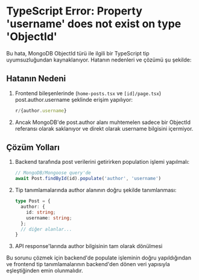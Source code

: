 # TypeScript Error: Property 'username' does not exist on type 'ObjectId'

Bu hata, MongoDB ObjectId türü ile ilgili bir TypeScript tip uyumsuzluğundan kaynaklanıyor. Hatanın nedenleri ve çözümü şu şekilde:

## Hatanın Nedeni

1. Frontend bileşenlerinde (`home-posts.tsx` ve `[id]/page.tsx`) post.author.username şeklinde erişim yapılıyor:
   ```typescript
   r/{author.username}
   ```

2. Ancak MongoDB'de post.author alanı muhtemelen sadece bir ObjectId referansı olarak saklanıyor ve direkt olarak username bilgisini içermiyor.

## Çözüm Yolları

1. Backend tarafında post verilerini getirirken population işlemi yapılmalı:
   ```typescript
   // MongoDB/Mongoose query'de
   await Post.findById(id).populate('author', 'username')
   ```

2. Tip tanımlamalarında author alanının doğru şekilde tanımlanması:
   ```typescript
   type Post = {
     author: {
       id: string;
       username: string;
     };
     // diğer alanlar...
   }
   ```

3. API response'larında author bilgisinin tam olarak dönülmesi

Bu sorunu çözmek için backend'de populate işleminin doğru yapıldığından ve frontend tip tanımlamalarının backend'den dönen veri yapısıyla eşleştiğinden emin olunmalıdır.
